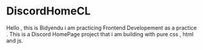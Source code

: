 # DiscordHomeCL


Hello , this is Bidyendu i am practicing Frontend Developement as a practice .
This is a Discord HomePage project that i am building with pure css , html and js.

